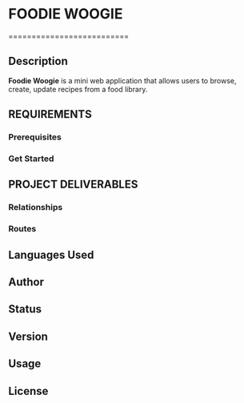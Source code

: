 # FOODIE WOOGIE
==========================

## Description
**Foodie Woogie** is a mini web application that allows users to browse, create, update recipes from a food library.

## REQUIREMENTS
### Prerequisites
### Get Started

## PROJECT DELIVERABLES
### Relationships


### Routes

## Languages Used
## Author
## Status
## Version
## Usage
## License